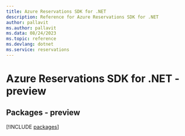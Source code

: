 ```yaml
---
title: Azure Reservations SDK for .NET
description: Reference for Azure Reservations SDK for .NET
author: pallavit
ms.author: pallavit
ms.data: 08/24/2023
ms.topic: reference
ms.devlang: dotnet
ms.service: reservations
---
```

# Azure Reservations SDK for .NET - preview
## Packages - preview
[!INCLUDE [packages](reservations-index.md)]